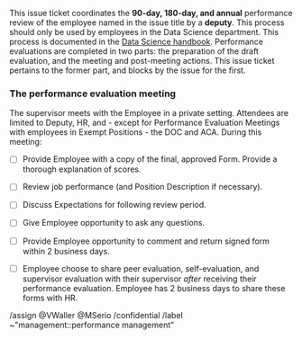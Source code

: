 This issue ticket coordinates the **90-day, 180-day, and annual** performance review of the employee named in the issue title by a **deputy**. This process should only be used by employees in the Data Science department. This process is documented in the [Data Science handbook](https://datascience.cookcountyassessor.com/wiki/handbook/handbook.md#performance-review). Performance evaluations are completed in two parts: the preparation of the draft evaluation, and the meeting and post-meeting actions. This issue ticket pertains to the former part, and blocks by the issue for the first. 

### The performance evaluation meeting

The supervisor meets with the Employee in a private setting. Attendees are limited to Deputy, HR, and - except for Performance Evaluation Meetings with employees in Exempt Positions - the DOC and ACA. During this meeting:
- [ ] Provide Employee with a copy of the final, approved Form. Provide a thorough explanation of scores.
- [ ] Review job performance (and Position Description if necessary).
- [ ] Discuss Expectations for following review period.
- [ ] Give Employee opportunity to ask any questions.
- [ ] Provide Employee opportunity to comment and return signed form within 2 business days.

- [ ]  Employee choose to share peer evaluation, self-evaluation, and supervisor evaluation with their supervisor _after_ receiving their performance evaluation. Employee has 2 business days to share these forms with HR.

/assign @VWaller @MSerio 
/confidential 
/label ~"management::performance management" 
